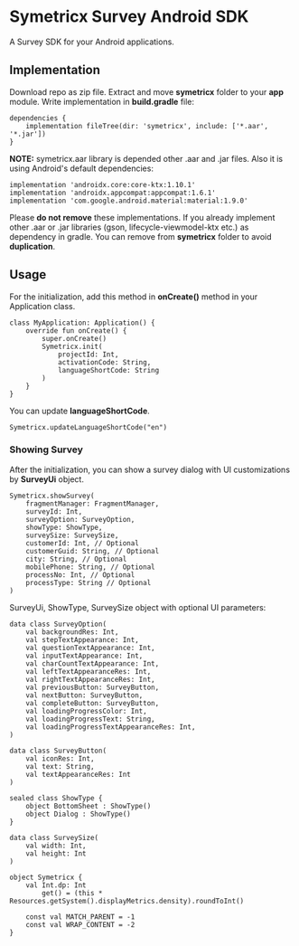 # Symetricx Survey Android SDK

A Survey SDK for your Android applications.

## Implementation

Download repo as zip file. Extract and move **symetricx** folder to your **app** module. Write implementation in **build.gradle** file:
```
dependencies {
    implementation fileTree(dir: 'symetricx', include: ['*.aar', '*.jar'])
}
```
**NOTE:** symetricx.aar library is depended other .aar and .jar files. Also it is using Android's default dependencies:

```
implementation 'androidx.core:core-ktx:1.10.1'
implementation 'androidx.appcompat:appcompat:1.6.1'
implementation 'com.google.android.material:material:1.9.0'
```
Please **do not remove** these implementations. If you already implement other .aar or .jar libraries (gson, lifecycle-viewmodel-ktx etc.) as dependency in gradle. You can remove from **symetricx** folder to avoid **duplication**.

## Usage

For the initialization, add this method in **onCreate()** method in your Application class.

```
class MyApplication: Application() {
    override fun onCreate() {
        super.onCreate()
        Symetricx.init(
            projectId: Int,
            activationCode: String,
            languageShortCode: String
        )
    }
}
```

You can update **languageShortCode**.

```
Symetricx.updateLanguageShortCode("en")
```

### Showing Survey

After the initialization, you can show a survey dialog with UI customizations by **SurveyUi** object.

```
Symetricx.showSurvey(
    fragmentManager: FragmentManager,
    surveyId: Int,
    surveyOption: SurveyOption,
    showType: ShowType,
    surveySize: SurveySize,
    customerId: Int, // Optional
    customerGuid: String, // Optional
    city: String, // Optional
    mobilePhone: String, // Optional
    processNo: Int, // Optional
    processType: String // Optional
)
```

SurveyUi, ShowType, SurveySize object with optional UI parameters:

```
data class SurveyOption(
    val backgroundRes: Int,
    val stepTextAppearance: Int,
    val questionTextAppearance: Int,
    val inputTextAppearance: Int,
    val charCountTextAppearance: Int,
    val leftTextAppearanceRes: Int,
    val rightTextAppearanceRes: Int,
    val previousButton: SurveyButton,
    val nextButton: SurveyButton,
    val completeButton: SurveyButton,
    val loadingProgressColor: Int,
    val loadingProgressText: String,
    val loadingProgressTextAppearanceRes: Int,
)

data class SurveyButton(
    val iconRes: Int,
    val text: String,
    val textAppearanceRes: Int
)

sealed class ShowType {
    object BottomSheet : ShowType()
    object Dialog : ShowType() 
}

data class SurveySize(
    val width: Int,
    val height: Int
)

object Symetricx {
    val Int.dp: Int
        get() = (this * Resources.getSystem().displayMetrics.density).roundToInt()

    const val MATCH_PARENT = -1
    const val WRAP_CONTENT = -2
}
```
